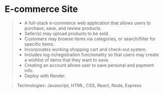 # E-commerce Site

>- A full-stack e-commerce web application that allows users to purchase, save, and review products.
>- Seller(s) may upload products to be sold.
>- Customers may browse items via categories, or search/filter for specific items.
>- Incorporates working shopping cart and check-out system.
>- Includes log-in/registration functionality so that users may create a wishlist of items that they want to save.
>- Creating an account allows user to save personal and payment info.
>- Deploy with Render.

> Technologies:  Javascript, HTML, CSS, React, Node, Express
